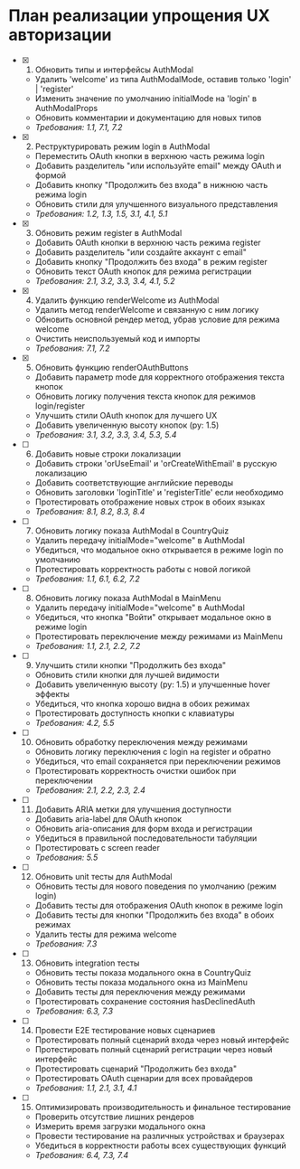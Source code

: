 # План реализации упрощения UX авторизации

- [x] 1. Обновить типы и интерфейсы AuthModal





  - Удалить 'welcome' из типа AuthModalMode, оставив только 'login' | 'register'
  - Изменить значение по умолчанию initialMode на 'login' в AuthModalProps
  - Обновить комментарии и документацию для новых типов
  - _Требования: 1.1, 7.1, 7.2_

- [x] 2. Реструктурировать режим login в AuthModal





  - Переместить OAuth кнопки в верхнюю часть режима login
  - Добавить разделитель "или используйте email" между OAuth и формой
  - Добавить кнопку "Продолжить без входа" в нижнюю часть режима login
  - Обновить стили для улучшенного визуального представления
  - _Требования: 1.2, 1.3, 1.5, 3.1, 4.1, 5.1_

- [x] 3. Обновить режим register в AuthModal





  - Добавить OAuth кнопки в верхнюю часть режима register
  - Добавить разделитель "или создайте аккаунт с email"
  - Добавить кнопку "Продолжить без входа" в режим register
  - Обновить текст OAuth кнопок для режима регистрации
  - _Требования: 2.1, 3.2, 3.3, 3.4, 4.1, 5.2_

- [x] 4. Удалить функцию renderWelcome из AuthModal





  - Удалить метод renderWelcome и связанную с ним логику
  - Обновить основной рендер метод, убрав условие для режима welcome
  - Очистить неиспользуемый код и импорты
  - _Требования: 7.1, 7.2_

- [x] 5. Обновить функцию renderOAuthButtons





  - Добавить параметр mode для корректного отображения текста кнопок
  - Обновить логику получения текста кнопок для режимов login/register
  - Улучшить стили OAuth кнопок для лучшего UX
  - Добавить увеличенную высоту кнопок (py: 1.5)
  - _Требования: 3.1, 3.2, 3.3, 3.4, 5.3, 5.4_

- [ ] 6. Добавить новые строки локализации
  - Добавить строки 'orUseEmail' и 'orCreateWithEmail' в русскую локализацию
  - Добавить соответствующие английские переводы
  - Обновить заголовки 'loginTitle' и 'registerTitle' если необходимо
  - Протестировать отображение новых строк в обоих языках
  - _Требования: 8.1, 8.2, 8.3, 8.4_

- [ ] 7. Обновить логику показа AuthModal в CountryQuiz
  - Удалить передачу initialMode="welcome" в AuthModal
  - Убедиться, что модальное окно открывается в режиме login по умолчанию
  - Протестировать корректность работы с новой логикой
  - _Требования: 1.1, 6.1, 6.2, 7.2_

- [ ] 8. Обновить логику показа AuthModal в MainMenu
  - Удалить передачу initialMode="welcome" в AuthModal
  - Убедиться, что кнопка "Войти" открывает модальное окно в режиме login
  - Протестировать переключение между режимами из MainMenu
  - _Требования: 1.1, 2.1, 2.2, 7.2_

- [ ] 9. Улучшить стили кнопки "Продолжить без входа"
  - Обновить стили кнопки для лучшей видимости
  - Добавить увеличенную высоту (py: 1.5) и улучшенные hover эффекты
  - Убедиться, что кнопка хорошо видна в обоих режимах
  - Протестировать доступность кнопки с клавиатуры
  - _Требования: 4.2, 5.5_

- [ ] 10. Обновить обработку переключения между режимами
  - Обновить логику переключения с login на register и обратно
  - Убедиться, что email сохраняется при переключении режимов
  - Протестировать корректность очистки ошибок при переключении
  - _Требования: 2.1, 2.2, 2.3, 2.4_

- [ ] 11. Добавить ARIA метки для улучшения доступности
  - Добавить aria-label для OAuth кнопок
  - Обновить aria-описания для форм входа и регистрации
  - Убедиться в правильной последовательности табуляции
  - Протестировать с screen reader
  - _Требования: 5.5_

- [ ] 12. Обновить unit тесты для AuthModal
  - Обновить тесты для нового поведения по умолчанию (режим login)
  - Добавить тесты для отображения OAuth кнопок в режиме login
  - Добавить тесты для кнопки "Продолжить без входа" в обоих режимах
  - Удалить тесты для режима welcome
  - _Требования: 7.3_

- [ ] 13. Обновить integration тесты
  - Обновить тесты показа модального окна в CountryQuiz
  - Обновить тесты показа модального окна из MainMenu
  - Добавить тесты для переключения между режимами
  - Протестировать сохранение состояния hasDeclinedAuth
  - _Требования: 6.3, 7.3_

- [ ] 14. Провести E2E тестирование новых сценариев
  - Протестировать полный сценарий входа через новый интерфейс
  - Протестировать полный сценарий регистрации через новый интерфейс
  - Протестировать сценарий "Продолжить без входа"
  - Протестировать OAuth сценарии для всех провайдеров
  - _Требования: 1.1, 2.1, 3.1, 4.1_

- [ ] 15. Оптимизировать производительность и финальное тестирование
  - Проверить отсутствие лишних рендеров
  - Измерить время загрузки модального окна
  - Провести тестирование на различных устройствах и браузерах
  - Убедиться в корректности работы всех существующих функций
  - _Требования: 6.4, 7.3, 7.4_